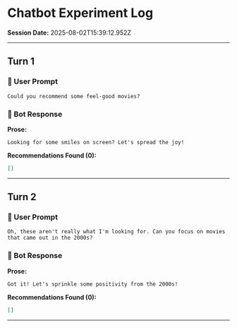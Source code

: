 # Chatbot Experiment Log

**Session Date:** 2025-08-02T15:39:12.952Z

---

## Turn 1

### 🤵 User Prompt

```text
Could you recommend some feel-good movies?
```

### 🤖 Bot Response

**Prose:**
```text
Looking for some smiles on screen? Let's spread the joy!
```

**Recommendations Found (0):**
```json
[]
```

---

## Turn 2

### 🤵 User Prompt

```text
Oh, these aren't really what I'm looking for. Can you focus on movies that came out in the 2000s?
```

### 🤖 Bot Response

**Prose:**
```text
Got it! Let's sprinkle some positivity from the 2000s!
```

**Recommendations Found (0):**
```json
[]
```

---

